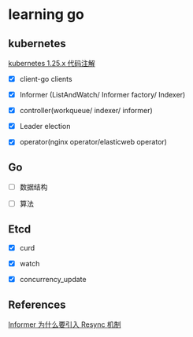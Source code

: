 # learning go

## kubernetes 

[kubernetes 1.25.x 代码注解](https://github.com/zhengyansheng/kubernetes)

- [X] client-go clients
- [X] Informer (ListAndWatch/ Informer factory/ Indexer)
- [X] controller(workqueue/ indexer/ informer)
- [X] Leader election
- [X] operator(nginx operator/elasticweb operator)


## Go
- [ ] 数据结构
- [ ] 算法


## Etcd
- [X] curd
- [X] watch
- [X] concurrency_update


## References
[Informer 为什么要引入 Resync 机制](https://github.com/cloudnativeto/sig-kubernetes/issues/11)  




